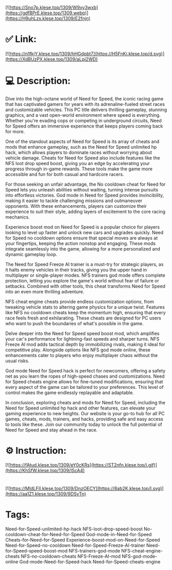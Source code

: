 [![https://Sno7p.klese.top/1309/W9xy3wxb](https://gdfBPrE.klese.top/1309.webp)](https://H9uhLzs.klese.top/1309/E2fnjn)
# ✅ Link:
[![https://n1fkjY.klese.top/1309/hHGdpbt7](https://H5FnKi.klese.top/d.svg)](https://XdBUzPX.klese.top/1309/aLpj2WD)
# 💻 Description:
Dive into the high-octane world of Need for Speed, the iconic racing game that has captivated gamers for years with its adrenaline-fueled street races and customizable vehicles. This PC title delivers thrilling gameplay, stunning graphics, and a vast open-world environment where speed is everything. Whether you're evading cops or competing in underground circuits, Need for Speed offers an immersive experience that keeps players coming back for more.



One of the standout aspects of Need for Speed is its array of cheats and mods that enhance gameplay, such as the Need for Speed unlimited hp hack, which allows players to dominate races without worrying about vehicle damage. Cheats for Need for Speed also include features like the NFS loot drop speed boost, giving you an edge by accelerating your progress through in-game rewards. These tools make the game more accessible and fun for both casual and hardcore racers.



For those seeking an unfair advantage, the No cooldown cheat for Need for Speed lets you unleash abilities without waiting, turning intense pursuits into effortless victories. God mode in Need for Speed provides invincibility, making it easier to tackle challenging missions and outmaneuver opponents. With these enhancements, players can customize their experience to suit their style, adding layers of excitement to the core racing mechanics.



Experience boost mod on Need for Speed is a popular choice for players looking to level up faster and unlock new cars and upgrades quickly. Need for Speed no cooldown options ensure that special moves are always at your fingertips, keeping the action nonstop and engaging. These mods integrate seamlessly into the game, allowing for a more personalized and dynamic gameplay loop.



The Need for Speed Freeze AI trainer is a must-try for strategic players, as it halts enemy vehicles in their tracks, giving you the upper hand in multiplayer or single-player modes. NFS trainers god mode offers complete protection, letting you explore the game's world without fear of failure or setbacks. Combined with other tools, this cheat transforms Need for Speed into an even more thrilling adventure.



NFS cheat engine cheats provide endless customization options, from tweaking vehicle stats to altering game physics for a unique twist. Features like NFS no cooldown cheats keep the momentum high, ensuring that every race feels fresh and exhilarating. These cheats are designed for PC users who want to push the boundaries of what's possible in the game.



Delve deeper into the Need for Speed speed boost mod, which amplifies your car's performance for lightning-fast speeds and sharper turns. NFS Freeze AI mod adds tactical depth by immobilizing rivals, making it ideal for competitive play. Alongside options like NFS god mode online, these enhancements cater to players who enjoy multiplayer chaos without the usual risks.



God mode Need for Speed hack is perfect for newcomers, offering a safety net as you learn the ropes of high-speed chases and customizations. Need for Speed cheats engine allows for fine-tuned modifications, ensuring that every aspect of the game can be tailored to your preferences. This level of control makes the game endlessly replayable and adaptable.



In conclusion, exploring cheats and mods for Need for Speed, including the Need for Speed unlimited hp hack and other features, can elevate your gaming experience to new heights. Our website is your go-to hub for all PC games, cheats, mods, trainers, and hacks, providing safe and easy access to tools like these. Join our community today to unlock the full potential of Need for Speed and stay ahead in the race.

# ⚙️ Instruction:
[![https://fAtud.klese.top/1309/eY0cKRs](https://ST2nfn.klese.top/i.gif)](https://KhSfW.klese.top/1309/lScA4)
#
[![https://MIdLFII.klese.top/1309/DnzOECY](https://8ab2K.klese.top/l.svg)](https://aa1Z1.klese.top/1309/9DSyTn)
# Tags:
Need-for-Speed-unlimited-hp-hack NFS-loot-drop-speed-boost No-cooldown-cheat-for-Need-for-Speed God-mode-in-Need-for-Speed Cheats-for-Need-for-Speed Experience-boost-mod-on-Need-for-Speed Need-for-Speed-no-cooldown Need-for-Speed-Freeze-AI-trainer Need-for-Speed-speed-boost-mod NFS-trainers-god-mode NFS-cheat-engine-cheats NFS-no-cooldown-cheats NFS-Freeze-AI-mod NFS-god-mode-online God-mode-Need-for-Speed-hack Need-for-Speed-cheats-engine






